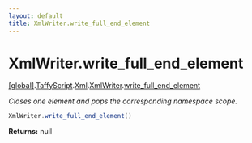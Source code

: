 ```yaml
---
layout: default
title: XmlWriter.write_full_end_element
---
```


# XmlWriter.write_full_end_element

[\[global\]]({{site.baseurl}}/docs/).[TaffyScript]({{site.baseurl}}/docs/TaffyScript/).[Xml]({{site.baseurl}}/docs/TaffyScript/Xml/).[XmlWriter]({{site.baseurl}}/docs/TaffyScript/Xml/XmlWriter/).[write_full_end_element]({{site.baseurl}}/docs/TaffyScript/Xml/XmlWriter/write_full_end_element/)

_Closes one element and pops the corresponding namespace scope._

```cs
XmlWriter.write_full_end_element()
```

**Returns:** null
